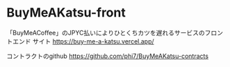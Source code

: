 # BuyMeAKatsu-front

「BuyMeACoffee」のJPYC払いによりひとくちカツを遅れるサービスのフロントエンド
サイト
https://buy-me-a-katsu.vercel.app/

コントラクトのgithub
https://github.com/phi7/BuyMeAKatsu-contracts

